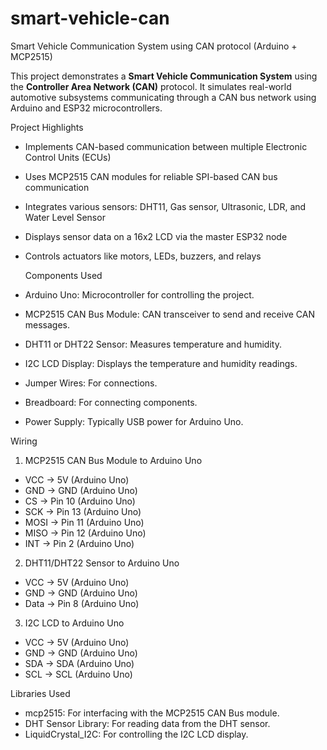 # smart-vehicle-can
Smart Vehicle Communication System using CAN protocol (Arduino + MCP2515)

This project demonstrates a **Smart Vehicle Communication System** using the **Controller Area Network (CAN)** protocol. It simulates real-world automotive subsystems communicating through a CAN bus network using Arduino and ESP32 microcontrollers.

  Project Highlights
- Implements CAN-based communication between multiple Electronic Control Units (ECUs)
- Uses MCP2515 CAN modules for reliable SPI-based CAN bus communication
- Integrates various sensors: DHT11, Gas sensor, Ultrasonic, LDR, and Water Level Sensor
- Displays sensor data on a 16x2 LCD via the master ESP32 node
- Controls actuators like motors, LEDs, buzzers, and relays

  Components Used
 - Arduino Uno: Microcontroller for controlling the project.
 - MCP2515 CAN Bus Module: CAN transceiver to send and receive CAN messages.
 - DHT11 or DHT22 Sensor: Measures temperature and humidity.
 - I2C LCD Display: Displays the temperature and humidity readings.
 - Jumper Wires: For connections.
 - Breadboard: For connecting components.
 - Power Supply: Typically USB power for Arduino Uno.

 Wiring

 1. MCP2515 CAN Bus Module to Arduino Uno

 - VCC -> 5V (Arduino Uno)
 - GND -> GND (Arduino Uno)
 - CS -> Pin 10 (Arduino Uno)
 - SCK -> Pin 13 (Arduino Uno)
 - MOSI -> Pin 11 (Arduino Uno)
 - MISO -> Pin 12 (Arduino Uno)
 - INT -> Pin 2 (Arduino Uno)
 
 2. DHT11/DHT22 Sensor to Arduino Uno

 - VCC -> 5V (Arduino Uno)
 - GND -> GND (Arduino Uno)
 - Data -> Pin 8 (Arduino Uno)
 
 3. I2C LCD to Arduino Uno

 - VCC -> 5V (Arduino Uno)
 - GND -> GND (Arduino Uno)
 - SDA -> SDA (Arduino Uno)
 - SCL -> SCL (Arduino Uno)
 
 Libraries Used

 - mcp2515: For interfacing with the MCP2515 CAN Bus module.
 - DHT Sensor Library: For reading data from the DHT sensor.
 - LiquidCrystal_I2C: For controlling the I2C LCD display.



